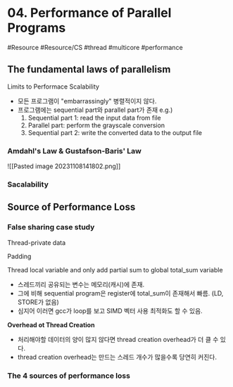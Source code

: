 # 04. Performance of Parallel Programs
#Resource #Resource/CS #thread #multicore #performance 

## The fundamental laws of parallelism

Limits to Performace Scalability
- 모든 프로그램이 "embarrassingly" 병렬적이지 않다.
- 프로그램에는 sequential part와 parallel part가 존재
	e.g.)
	1. Sequential part 1: read the input data from file
	2. Parallel part: perform the grayscale conversion
	3. Sequential part 2: write the converted data to the output file

### Amdahl's Law & Gustafson-Baris' Law

![[Pasted image 20231108141802.png]]



### Sacalability


## Source of Performance Loss

### False sharing case study

Thread-private data

Padding


Thread local variable and only add partial sum to global total_sum variable
- 스레드끼리 공유되는 변수는 메모리(캐시)에 존재. 
- 그에 비해 sequential program은 register에 total_sum이 존재해서 빠름. (LD, STORE가 없음)
- 심지어 이러면 gcc가 loop를 보고 SIMD 벡터 사용 최적화도 할 수 있음.


**Overhead ot Thread Creation**
- 처리해야할 데이터의 양이 많지 않다면 thread creation overhead가 더 클 수 있다.
- thread creation overhead는 만드는 스레드 개수가 많을수록 당연히 커진다.


### The 4 sources of performance loss
